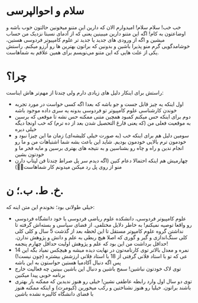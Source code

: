 # سلام و احوالپرسی
خب خب! سلام سلام! امیدوارم الان که دارین این متنو میخونین حالتون خوب باشه و اوضاعتون به کام! اگه این متنو دارین میبینین یعنی که از آدمای نسبتا نزدیک من حساب میشین و اگه از ورودی های جدید یا جدید تر علوم کامپیوتر فردوسی هستین، خوشامدگویی گرم منو پذیرا باشین و بدونین که براتون بهترین ها رو آرزو میکنم. راستش یکی از علت هایی که این متنو می‌نویسم برای همین علاقم به شماهاست. 

# چرا؟
راستش برای اینکار دلیل های زیادی دارم ولی چندتا از مهم‌تر هاش ایناست:
- اول اینکه یه چیز قابل جست و جو باشه که بعدا اگه کسی خواست در مورد تجربه خوندن کارشناسی علوم کامپیوتر تو فردوسی بدونه یه سری داده موجود باشه
- دوم برای اینکه حس میکنم کمبود همچین متنی ممکنه حس نشه تا موقعی که برسین به موقعیت فعلی من (که یعنی فارغ التحصیل شدن بعد از ده ترم) که خب اونجا دیگه خیلی دیره
- سومین دلیل هم برای اینکه خب (به صورت خیلی کلیشه‌ای) زمان ما این چیزا نبود و خودمون ترم بالایی خودمون بودیم. شاید این باعث بشه شما اشتباهات من و ما رو انجام ندین و راه و چاه رو بشناسین و به نتیجه های بهتری برسین و مایه فخر ما و خودتون بشین
- چهارمیش هم اینکه احتمالا دعام کنین (اگه دیدم سر پل صراط چندتا فن لپتاپ دارن منو از روی پل رد میکنن میدونم کار شماهاست🤣🤣)

# خ. ط. ب.؛ ن.
خیلی طولانی بود؛ نخوندمِ این متن اینه که:
- علوم کامپیوتر فردوسی، دانشکده علوم ریاضی فردوسی یا خود دانشگاه فردوسی رو واقعا توصیه نمیکنم! به خاطر دلایل مختلفی. از فضای سیاسی و بسته‌اش گرفته تا نداشتن گروه علوم کامپوتر مستقل تا این لحظه بعد از گذشت 5 سال و کلی کلی کلی سنگ‌اندازی و گیر و گوری که اصلا هیچ ربطی به علم و دانش و پژوهش ندارن. حداقل برداشت من این بود که علم و پژوهش اولیت حداقل چهارم پنجمه!
- نمره و معدل بالاتر توی کارنامه‌تون در نهایت دیده میشه و هیچکس نمیاد بگه این 14 عی که تو با استاد فلانی گرفتی از 18 با استاد فلانی ارزشش بیشتره (چون نیست!) پس اگه دنبال آکادمیا هستین حواستون به این باشه
- توی لاک خودتون نباشین! سمج باشین و دنبال این باشین ببینین چه فعالیت خارج برنامه خوبی پیدا میکنین
- توی دو سال اول وارد رابطه عاطفی نشین! خیلی رو هنوز ندیدین که ممکنه یار بهتری باشند براتون. خیلیا رو هنوز نشناختین و رکب میخورین (کیومرث) و اینکه ممکنه هنوز با فضای دانشگاه کالیبره نشده باشین
